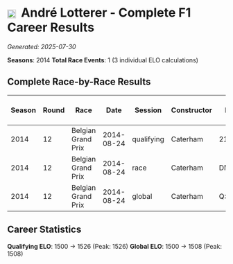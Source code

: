 # <img src="https://upload.wikimedia.org/wikipedia/commons/b/ba/Flag_of_Germany.svg" alt="Germany" width="20" height="auto" style="vertical-align: middle; margin-right: 5px;" onerror="this.outerHTML='🇩🇪'; this.style.marginRight='5px';"/> André Lotterer - Complete F1 Career Results

*Generated: 2025-07-30*

**Seasons**: 2014
**Total Race Events**: 1 (3 individual ELO calculations)

## Complete Race-by-Race Results

| Season | Round | Race | Date | Session | Constructor | Position | Starting ELO | ELO Change | Final ELO | Teammate | Teammate Position | Teammate Starting ELO | Teammate ELO Change | Teammate Final ELO |
|--------|-------|------|------|---------|-------------|----------|--------------|------------|-----------|----------|-------------------|----------------------|---------------------|-------------------|
| 2014 | 12 | Belgian Grand Prix | 2014-08-24 | qualifying | Caterham | 21 | 1500 | +26 | 1526 | Marcus Ericsson | 22 | N/A | N/A | N/A |
| 2014 | 12 | Belgian Grand Prix | 2014-08-24 | race | Caterham | DNF | 1500 | N/A | 1500 | Marcus Ericsson | 17 | N/A | N/A | N/A |
| 2014 | 12 | Belgian Grand Prix | 2014-08-24 | global | Caterham | Q:21/R:DNF | 1500 | +8 | 1508 | Marcus Ericsson | Q:22/R:17 | N/A | N/A | N/A |

## Career Statistics

**Qualifying ELO**: 1500 → 1526 (Peak: 1526)
**Global ELO**: 1500 → 1508 (Peak: 1508)

